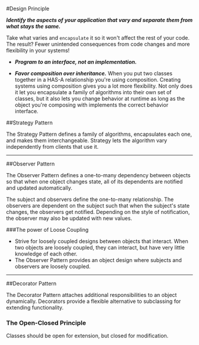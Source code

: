 
#Design Principle
 
***Identify the aspects of your application that vary and separate them from what stays the same.***

Take what varies and `encapsulate` it so it won't affect the rest of your code. The result? Fewer unintended consequences from code changes and more flexibility in your systems!

- ***Program to an interface, not an implementation.***

- ***Favor composition over inheritance.***
	When you put two classes together in a HAS-A relationship you're using composition. Creating systems using composition gives you a lot more flexibility. Not only does it let you encapsulate a family of algorithms into their own set of classes, but it also lets you change behavior at runtime as long as the object you're composing with implements the correct behavior interface.
	
##Strategy Pattern

  The Strategy Pattern defines a family of algorithms, encapsulates each one, and makes them interchangeable. Strategy lets the algorithm vary independently from clients that use it.


---

##Observer Pattern

  The Observer Pattern defines a one-to-many dependency between objects so that when one object changes state, all of its dependents are notified and updated automatically.
	
  The subject and observers define the one-to-many relationship. The observers are dependent on the subject such that when the subject's state changes, the observers get notified. Depending on the style of notification, the observer may also be updated with new values.	
	
  ###The power of Loose Coupling
  - Strive for loosely coupled designs between objects that interact. When two objects are loosely coupled, they can interact, but have very little knowledge of each other.  
  - The Observer Pattern provides an object design where subjects and observers are loosely coupled.
---	

##Decorator Pattern

  The Decorator Pattern attaches additional responsibilities to an object dynamically. Decorators provide a flexible alternative to subclassing for extending functionality.
		
  ### The Open-Closed Principle
  Classes should be open for extension, but closed for modification.
	